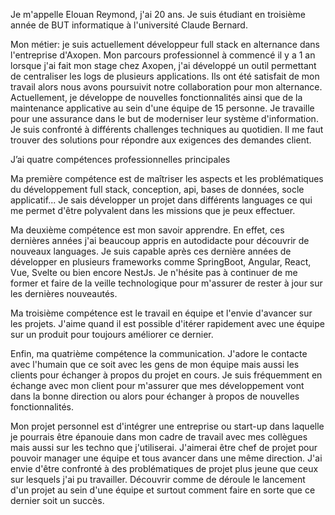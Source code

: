 Je m'appelle Elouan Reymond, j'ai 20 ans. Je suis étudiant en troisième année de BUT informatique à l'université Claude Bernard.

Mon métier: je suis actuellement développeur full stack en alternance dans l'entreprise d'Axopen. Mon parcours professionnel à commencé il y a 1 an lorsque j'ai fait mon stage chez Axopen, j'ai développé un outil permettant de centraliser les logs de plusieurs applications. Ils ont été satisfait de mon travail alors nous avons poursuivit notre collaboration pour mon alternance. Actuellement, je développe de nouvelles fonctionnalités ainsi que de la maintenance applicative au sein d'une équipe de 15 personne. Je travaille pour une assurance dans le but de moderniser leur système d'information. Je suis confronté à différents challenges techniques au quotidien. Il me faut trouver des solutions pour répondre aux exigences des demandes client. 

J’ai quatre compétences professionnelles principales

Ma première compétence est de maîtriser les aspects et les problématiques du développement full stack, conception, api, bases de données, socle applicatif... Je sais développer un projet dans différents languages ce qui me permet d'être polyvalent dans les missions que je peux effectuer.

Ma deuxième compétence est mon savoir apprendre. En effet, ces dernières années j'ai beaucoup appris en autodidacte pour découvrir de nouveaux languages. Je suis capable après ces dernière années de développer en plusieurs frameworks comme SpringBoot, Angular, React, Vue, Svelte ou bien encore NestJs. Je n'hésite pas à continuer de me former et faire de la veille technologique pour m'assurer de rester à jour sur les dernières nouveautés.

Ma troisième compétence est le travail en équipe et l'envie d'avancer sur les projets. J'aime quand il est possible d'itérer rapidement avec une équipe sur un produit pour toujours améliorer ce dernier. 

Enfin, ma quatrième compétence la communication. J'adore le contacte avec l'humain que ce soit avec les gens de mon équipe mais aussi les clients pour échanger à propos du projet en cours. Je suis fréquemment en échange avec mon client pour m'assurer que mes développement vont dans la bonne direction ou alors pour échanger à propos de nouvelles fonctionnalités.

Mon projet personnel est d'intégrer une entreprise ou start-up dans laquelle je pourrais être épanouie dans mon cadre de travail avec mes collègues mais aussi sur les techno que j'utiliserai. J'aimerai être chef de projet pour pouvoir manager une équipe et tous avancer dans une même direction. J'ai envie d'être confronté à des problématiques de projet plus jeune que ceux sur lesquels j'ai pu travailler. Découvrir comme de déroule le lancement d'un projet au sein d'une équipe et surtout comment faire en sorte que ce dernier soit un succès.